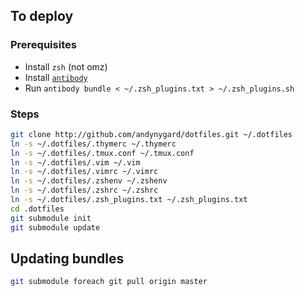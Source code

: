## To deploy

### Prerequisites

- Install `zsh` (not omz)
- Install [`antibody`](https://getantibody.github.io/install)
- Run `antibody bundle < ~/.zsh_plugins.txt > ~/.zsh_plugins.sh`

### Steps

```bash
git clone http://github.com/andynygard/dotfiles.git ~/.dotfiles
ln -s ~/.dotfiles/.thymerc ~/.thymerc
ln -s ~/.dotfiles/.tmux.conf ~/.tmux.conf
ln -s ~/.dotfiles/.vim ~/.vim
ln -s ~/.dotfiles/.vimrc ~/.vimrc
ln -s ~/.dotfiles/.zshenv ~/.zshenv
ln -s ~/.dotfiles/.zshrc ~/.zshrc
ln -s ~/.dotfiles/.zsh_plugins.txt ~/.zsh_plugins.txt
cd .dotfiles
git submodule init
git submodule update
```

## Updating bundles

```bash
git submodule foreach git pull origin master
```
